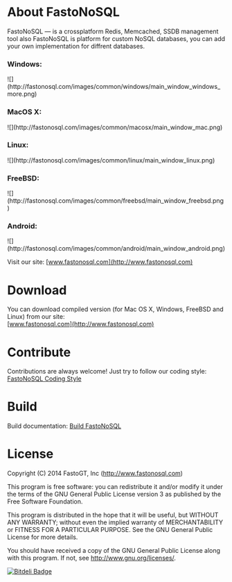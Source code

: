 About FastoNoSQL
===============

FastoNoSQL &mdash; is a crossplatform Redis, Memcached, SSDB management tool also FastoNoSQL is platform for custom NoSQL databases, you can add your own implementation for diffrent databases. <br />

<h3>Windows:</h3>
![](http://fastonosql.com/images/common/windows/main_window_windows_more.png)
<h3>MacOS X:</h3>
![](http://fastonosql.com/images/common/macosx/main_window_mac.png)
<h3>Linux:</h3>
![](http://fastonosql.com/images/common/linux/main_window_linux.png)
<h3>FreeBSD:</h3>
![](http://fastonosql.com/images/common/freebsd/main_window_freebsd.png)
<h3>Android:</h3>
![](http://fastonosql.com/images/common/android/main_window_android.png)

Visit our site: [www.fastonosql.com](http://www.fastonosql.com)

Download
========

You can download compiled version (for Mac OS X, Windows, FreeBSD and Linux) from our site:<br />
[www.fastonosql.com](http://www.fastonosql.com)

<!-- https://www.dropbox.com/sh/u0s0i8e4m0a8i9f/oxtqKHPUZ8 -->

Contribute
==========
Contributions are always welcome! Just try to follow our coding style: [FastoNoSQL Coding Style](https://github.com/fasto/fastonosql/wiki/Coding-Style)

Build
=====

Build documentation: [Build FastoNoSQL](https://github.com/fasto/fastonosql/wiki/Build)

License
=======

Copyright (C) 2014 FastoGT, Inc (http://www.fastonosql.com)

This program is free software: you can redistribute it and/or modify
it under the terms of the GNU General Public License version 3 as 
published by the Free Software Foundation.

This program is distributed in the hope that it will be useful,
but WITHOUT ANY WARRANTY; without even the implied warranty of
MERCHANTABILITY or FITNESS FOR A PARTICULAR PURPOSE.  See the
GNU General Public License for more details.

You should have received a copy of the GNU General Public License
along with this program. If not, see <http://www.gnu.org/licenses/>.

<!-- 

Outdated build documentation:<br />
[Building FastoNoSQL and Dependencies (for Linux and Mac OS X)]
(https://github.com/fasto/fastonosql/wiki/Building-FastoNoSQL-and-Dependencies-(for-Linux-and-Mac-OS-X\))




You are lucky enough, if prebuild libraries (that are in `libs` folder) are 
already available and match your OS/Compiler. For most of you it's not &mdash; 
you need to build FastoNoSQL dependencies, before building FastoNoSQL itself.

Here is a detailed instructions on building FastoNoSQL dependencies for Linux and/or Mac OS X:<br />
[Building FastoNoSQL and Dependencies (for Linux and Mac OS X)]
(https://github.com/fasto/fastonosql/wiki/Building-FastoNoSQL-and-Dependencies-(for-Linux-and-Mac-OS-X\))



Windows
-------

The following steps assume that all dependencies already compiled.

Prerequisites:

* Qt should be compiled with VC2010. Tested with Qt 5.1
* Your PATH variable should have Qt bin folder
* Visual Studio 2010 should be installed and VC should be in this location: %ProgramFiles%\Microsoft Visual Studio 10.0\VC. Otherwise you need to modify VISUALC_PATH in build script.

Compiling:

    > cd build
    > build.bat

Executable will be placed to: target/debug/app/out



Linux and OS X
---------------

The following steps assume that all dependencies already compiled.

Prerequisites:

* Qt should be installed. Tested with Qt 4.8
* Your PATH variable should have Qt bin folder

Compiling:

    $ cd build
    $ chmod u+x build.sh
    $ ./build.sh

Executable will be placed to: target/debug/app/out

-->

[![Bitdeli Badge](https://d2weczhvl823v0.cloudfront.net/fasto/fastonosql/trend.png)](https://bitdeli.com/free "Bitdeli Badge")

